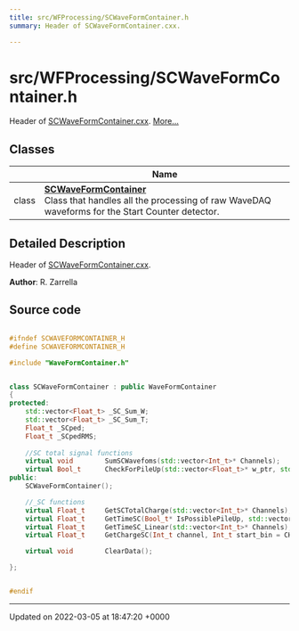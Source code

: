 ```yaml
---
title: src/WFProcessing/SCWaveFormContainer.h
summary: Header of SCWaveFormContainer.cxx. 

---
```


# src/WFProcessing/SCWaveFormContainer.h

Header of [SCWaveFormContainer.cxx](/Files/SCWaveFormContainer_8cxx.md#file-scwaveformcontainer.cxx).  [More...](#detailed-description)

## Classes

|                | Name           |
| -------------- | -------------- |
| class | **[SCWaveFormContainer](/Classes/classSCWaveFormContainer.md)** <br>Class that handles all the processing of raw WaveDAQ waveforms for the Start Counter detector.  |

## Detailed Description

Header of [SCWaveFormContainer.cxx](/Files/SCWaveFormContainer_8cxx.md#file-scwaveformcontainer.cxx). 

**Author**: R. Zarrella 



## Source code

```cpp

#ifndef SCWAVEFORMCONTAINER_H
#define SCWAVEFORMCONTAINER_H

#include "WaveFormContainer.h"


class SCWaveFormContainer : public WaveFormContainer
{
protected:
    std::vector<Float_t> _SC_Sum_W;         
    std::vector<Float_t> _SC_Sum_T;         
    Float_t _SCped;                         
    Float_t _SCpedRMS;                      
    
    //SC total signal functions
    virtual void        SumSCWavefoms(std::vector<Int_t>* Channels);
    virtual Bool_t      CheckForPileUp(std::vector<Float_t>* w_ptr, std::vector<Float_t>* t_ptr, Int_t event=-1, TFile* fOut=nullptr);
public:
    SCWaveFormContainer();

    //_SC functions
    virtual Float_t     GetSCTotalCharge(std::vector<Int_t>* Channels);
    virtual Float_t     GetTimeSC(Bool_t* IsPossiblePileUp, std::vector<Int_t>* Channels, UShort_t BoardId = 0, Int_t event = -1, TFile* fOut = nullptr);
    virtual Float_t     GetTimeSC_Linear(std::vector<Int_t>* Channels);
    virtual Float_t     GetChargeSC(Int_t channel, Int_t start_bin = CHARGESTARTBIN, Int_t stop_bin = CHARGESTOPBIN);

    virtual void        ClearData();

};


#endif
```


-------------------------------

Updated on 2022-03-05 at 18:47:20 +0000
